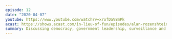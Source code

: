 ```yaml
---
episode: 12
date: "2020-04-07"
youtube: https://www.youtube.com/watch?v=xrofDaV8mPk
acast: https://shows.acast.com/in-lieu-of-fun/episodes/alan-rozenshtein-makes-his-debut-on-the-show-april-7-2020
summary: Discussing democracy, government leadership, surveillance and COVID-19
---
```

